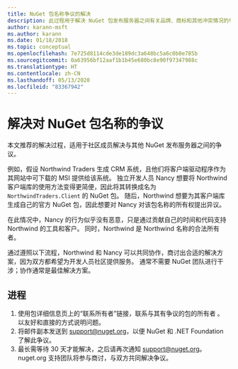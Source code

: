 ```yaml
---
title: NuGet 包名称争议的解决
description: 此过程用于解决 NuGet 包发布服务器之间有关品牌、商标和其他冲突情况的争议。
author: karann-msft
ms.author: karann
ms.date: 01/18/2018
ms.topic: conceptual
ms.openlocfilehash: 7e725d8114cde3de189dc3a648bc5a6c0b0e785b
ms.sourcegitcommit: 0a63956bf12aaf1b1b45e680bc8e90f97347988c
ms.translationtype: HT
ms.contentlocale: zh-CN
ms.lasthandoff: 05/13/2020
ms.locfileid: "83367942"
---
```

# <a name="resolving-disputes-over-nuget-package-names"></a>解决对 NuGet 包名称的争议

本文推荐的解决过程，适用于社区成员解决与其他 NuGet 发布服务器之间的争议。

例如，假设 Northwind Traders 生成 CRM 系统，且他们将客户端驱动程序作为其网站中可下载的 MSI 提供给该系统。 独立开发人员 Nancy 想要将 Northwind 客户端库的使用方法变得更简便，因此将其转换成名为 `NorthwindTraders.Client` 的 NuGet 包。 随后，Northwind 想要为其客户端库生成自己的官方 NuGet 包，因此想要对 Nancy 对该包名称的所有权提出异议。

在此情况中，Nancy 的行为似乎没有恶意，只是通过贡献自己的时间和代码支持 Northwind 的工具和客户。 同时，Northwind 是 Northwind 名称的合法所有者。

通过遵照以下流程，Northwind 和 Nancy 可以共同协作，商讨出合适的解决方案，因为双方都希望为开发人员社区提供服务。 通常不需要 NuGet 团队进行干涉；协作通常是最佳解决方案。

## <a name="process"></a>进程

1. 使用包详细信息页上的“联系所有者”链接，联系与其有争议的包的所有者  。 以友好和直接的方式说明问题。
2. 将邮件副本发送到 [support@nuget.org](mailto:support@nuget.org)，以便 NuGet 和 .NET Foundation 了解此争议。
3. 最长需等待 30 天才能解决，之后请再次通知 [support@nuget.org](mailto:support@nuget.org)。 nuget.org 支持团队将参与商讨，与双方共同解决争议。
